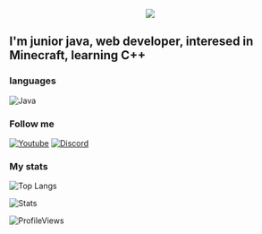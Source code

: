 <p align="center">
  <img src="https://count.getloli.com/get/@BerryPGz?theme=gelbooru" />
</p>

## I'm junior java, web developer, interesed in Minecraft, learning C++

### languages
![Java](https://img.shields.io/badge/Java-black?style=flat-square&logo=java)

### Follow me

[![Youtube](https://img.shields.io/badge/-YouTube-black?style=flat-square&logo=YouTube)](https://www.youtube.com/c/BerryPGz)
[![Discord](https://img.shields.io/badge/-Discord-black?style=flat-square&logo=Discord)](https://discord.gg/EfpvK6wpS9)

### My stats
![Top Langs](https://github-readme-stats.vercel.app/api/top-langs/?username=BerryPGz&layout=compact)

![Stats](https://github-readme-stats.vercel.app/api?username=BerryPGz&show_icons=true&theme=dracula)

![ProfileViews](https://komarev.com/ghpvc/?username=your-github-BerryPGz)
